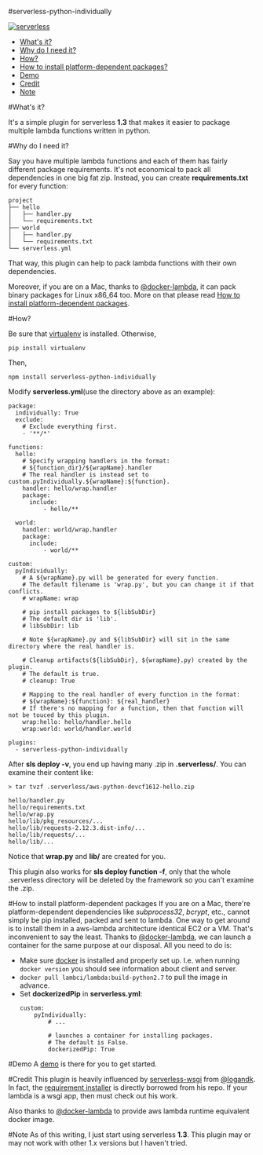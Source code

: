 #serverless-python-individually

[![serverless](http://public.serverless.com/badges/v3.svg)](http://www.serverless.com)

- [What's it?](#whats-it)
- [Why do I need it?](#why-do-i-need-it)
- [How?](#how)
- [How to install platform-dependent packages?](#how-to-install-platform-dependent-packages)
- [Demo](#demo)
- [Credit](#credit)
- [Note](#note)


#What's it?

It's a simple plugin for serverless **1.3** that makes it easier to package multiple lambda functions written in python.


#Why do I need it?

Say you have multiple lambda functions and each of them has fairly different package requirements. It's not economical to pack all dependencies in one big fat zip. Instead, you can create **requirements.txt** for every function:

```
project
├── hello
│   ├── handler.py
│   └── requirements.txt
├── world
│   ├── handler.py
│   └── requirements.txt
└── serverless.yml
```

That way, this plugin can help to pack lambda functions with their own dependencies.

Moreover, if you are on a Mac, thanks to [@docker-lambda](https://github.com/lambci/docker-lambda), it can pack binary packages for Linux x86_64 too. More on that please read [How to install platform-dependent packages](#how-to-install-platform-dependent-packages).


#How?

Be sure that [virtualenv](https://pypi.python.org/pypi/virtualenv/) is installed. Otherwise,

`pip install virtualenv`

Then,

`npm install serverless-python-individually`

Modify **serverless.yml**(use the directory above as an example):
```
package:
  individually: True
  exclude:
    # Exclude everything first.
    - '**/*'

functions:
  hello:
    # Specify wrapping handlers in the format:
    # ${function_dir}/${wrapName}.handler
    # The real handler is instead set to custom.pyIndividually.${wrapName}:${function}.
    handler: hello/wrap.handler
    package:
      include:
          - hello/**

  world:
    handler: world/wrap.handler
    package:
      include:
          - world/**

custom:
  pyIndividually:
    # A ${wrapName}.py will be generated for every function.
    # The default filename is 'wrap.py', but you can change it if that conflicts.
    # wrapName: wrap

    # pip install packages to ${libSubDir} 
    # The default dir is 'lib'.
    # libSubDir: lib

    # Note ${wrapName}.py and ${libSubDir} will sit in the same directory where the real handler is.

    # Cleanup artifacts(${libSubDir}, ${wrapName}.py) created by the plugin.
    # The default is true.
    # cleanup: True

    # Mapping to the real handler of every function in the format:
    # ${wrapName}:${function}: ${real_handler}
    # If there's no mapping for a function, then that function will not be touced by this plugin.
    wrap:hello: hello/handler.hello
    wrap:world: world/handler.world

plugins:
  - serverless-python-individually

```

After **sls deploy -v**, you end up having many .zip in **.serverless/**. You can examine their content like:

```
> tar tvzf .serverless/aws-python-devcf1612-hello.zip

hello/handler.py
hello/requirements.txt
hello/wrap.py
hello/lib/pkg_resources/...
hello/lib/requests-2.12.3.dist-info/...
hello/lib/requests/...
hello/lib/...

```

Notice that **wrap.py** and **lib/** are created for you.

This plugin also works for **sls deploy function -f**, only that the whole .serverless directory will be deleted by the framework so you can't examine the .zip.


#How to install platform-dependent packages
If you are on a Mac, there're platform-dependent dependencies like *subprocess32*, *bcrypt*, etc., cannot simply be pip installed, packed and sent to lambda. One way to get around is to install them in a aws-lambda architecture identical EC2 or a VM. That's inconvenient to say the least. Thanks to [@docker-lambda](https://github.com/lambci/docker-lambda), we can launch a container for the same purpose at our disposal. All you need to do is:

- Make sure [docker](https://docs.docker.com/engine/installation/mac/) is installed and properly set up. I.e. when running `docker version` you should see information about client and server.
- `docker pull lambci/lambda:build-python2.7` to pull the image in advance.
- Set **dockerizedPip** in **serverless.yml**:
    ```
    custom:
        pyIndividually:
            # ...

            # launches a container for installing packages.
            # The default is False.
            dockerizedPip: True
    ```

#Demo
A [demo](https://github.com/cfchou/serverless-python-individually-demo) is there for you to get started.

#Credit
This plugin is heavily influenced by [serverless-wsgi](https://github.com/logandk/serverless-wsgi) from [@logandk](https://github.com/logandk). In fact, the [requirement installer](https://github.com/cfchou/serverless-python-individually/blob/master/requirements.py) is directly borrowed from his repo. If your lambda is a wsgi app, then must check out his work.

Also thanks to [@docker-lambda](https://github.com/lambci/docker-lambda) to provide aws lambda runtime equivalent docker image.


#Note
As of this writing, I just start using serverless **1.3**. This plugin may or may
not work with other 1.x versions but I haven't tried. 







